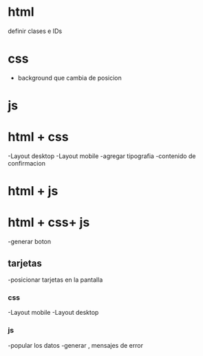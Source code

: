# html
definir clases e IDs
# css
- background que cambia de posicion
# js

# html + css
-Layout desktop
-Layout mobile
-agregar tipografia
-contenido de confirmacion
# html + js

# html + css+ js
-generar boton
## tarjetas
-posicionar tarjetas en la pantalla
### css
-Layout mobile
-Layout desktop
### js
-popular los datos
-generar , mensajes de error